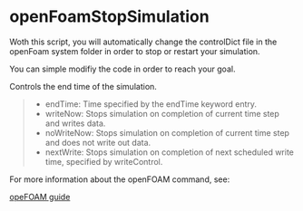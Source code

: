 # openFoamStopSimulation
Woth this script, you will automatically change the controlDict file in the openFoam system folder in order to stop or restart your simulation.

You can simple modifiy the code in order to reach your goal.

Controls the end time of the simulation.

> - endTime: Time specified by the endTime keyword entry.
> - writeNow: Stops simulation on completion of current time step and writes data.
> - noWriteNow: Stops simulation on completion of current time step and does not write out data.
> - nextWrite: Stops simulation on completion of next scheduled write time, specified by writeControl.

For more information about the openFOAM command, see:

[opeFOAM guide](https://cfd.direct/openfoam/user-guide/v6-controldict/)

